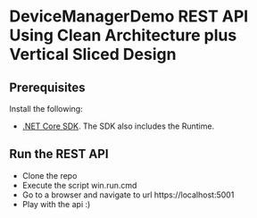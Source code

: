 # DeviceManagerDemo REST API Using Clean Architecture plus Vertical Sliced Design

## Prerequisites

Install the following:

* [.NET Core SDK](https://dotnet.microsoft.com/download). The SDK also includes the Runtime.

## Run the REST API
* Clone the repo
* Execute the script win.run.cmd
* Go to a browser and navigate to url https://localhost:5001
* Play with the api :)


